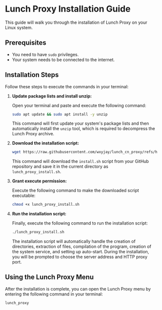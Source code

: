 # Lunch Proxy Installation Guide

This guide will walk you through the installation of Lunch Proxy on your Linux system.

## Prerequisites

* You need to have `sudo` privileges.
* Your system needs to be connected to the internet.

## Installation Steps

Follow these steps to execute the commands in your terminal:

1.  **Update package lists and install unzip:**

    Open your terminal and paste and execute the following command:

    ```bash
    sudo apt update && sudo apt install -y unzip
    ```

    This command will first update your system's package lists and then automatically install the `unzip` tool, which is required to decompress the Lunch Proxy archive.

2.  **Download the installation script:**


    ```bash
    wget https://raw.githubusercontent.com/wxyjay/lunch_cn_proxy/refs/heads/main/install.sh -O lunch_proxy_install.sh
    ```

    This command will download the `install.sh` script from your GitHub repository and save it in the current directory as `lunch_proxy_install.sh`.

3.  **Grant execute permission:**

    Execute the following command to make the downloaded script executable:

    ```bash
    chmod +x lunch_proxy_install.sh
    ```

4.  **Run the installation script:**

    Finally, execute the following command to run the installation script:

    ```bash
    ./lunch_proxy_install.sh
    ```

    The installation script will automatically handle the creation of directories, extraction of files, compilation of the program, creation of the system service, and setting up auto-start. During the installation, you will be prompted to choose the server address and HTTP proxy port.

## Using the Lunch Proxy Menu

After the installation is complete, you can open the Lunch Proxy menu by entering the following command in your terminal:

```bash
lunch_proxy
